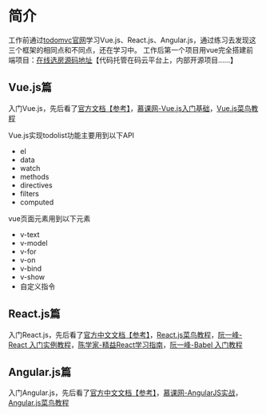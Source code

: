 # 简介
工作前通过[todomvc官网](http://todomvc.com/)学习Vue.js、React.js、Angular.js，通过练习去发现这三个框架的相同点和不同点，还在学习中。
工作后第一个项目用vue完全搭建前端项目：[在线选房源码地址](https://gitee.com/HangZhouFangLv/choose-online-webAdmin)【代码托管在码云平台上，内部开源项目……】


## Vue.js篇
入门Vue.js，先后看了[官方文档【参考】](http://cn.vuejs.org/v2/guide/installation.html)，[慕课网-Vue.js入门基础](http://www.imooc.com/learn/694)，[Vue.js菜鸟教程](http://www.runoob.com/vue2/vue-tutorial.html)

Vue.js实现todolist功能主要用到以下API
- el
- data
- watch
- methods
- directives
- filters
- computed

vue页面元素用到以下元素
- v-text
- v-model
- v-for
- v-on
- v-bind
- v-show
- 自定义指令

## React.js篇
入门React.js，先后看了[官方中文文档【参考】](http://reactjs.cn/react/docs/getting-started-zh-CN.html)，[React.js菜鸟教程](http://www.runoob.com/react/react-tutorial.html)，[阮一峰-React 入门实例教程](http://www.ruanyifeng.com/blog/2015/03/react.html)，[陈学家-精益React学习指南](https://zhuanlan.zhihu.com/p/21107252)，[阮一峰-Babel 入门教程](http://www.ruanyifeng.com/blog/2016/01/babel.html)



## Angular.js篇
入门Angular.js，先后看了[官方中文文档【参考】](https://angular.cn/docs/ts/latest/)，[慕课网-AngularJS实战](http://www.imooc.com/learn/156)，[Angular.js菜鸟教程](http://www.runoob.com/angularjs/angularjs-tutorial.html)


